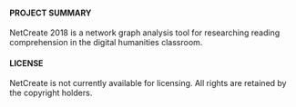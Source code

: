 #### PROJECT SUMMARY

NetCreate 2018 is a network graph analysis tool for researching reading comprehension in the digital humanities classroom.

#### LICENSE

NetCreate is not currently available for licensing. All rights are retained by the copyright holders.


